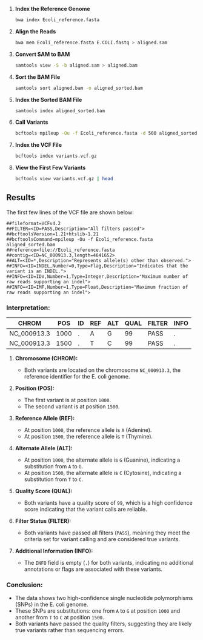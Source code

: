 

1. **Index the Reference Genome**
   ```bash
   bwa index Ecoli_reference.fasta
   ```

2. **Align the Reads**
   ```bash
   bwa mem Ecoli_reference.fasta E.COLI.fastq > aligned.sam
   ```

3. **Convert SAM to BAM**
   ```bash
   samtools view -S -b aligned.sam > aligned.bam
   ```

4. **Sort the BAM File**
   ```bash
   samtools sort aligned.bam -o aligned_sorted.bam
   ```

5. **Index the Sorted BAM File**
   ```bash
   samtools index aligned_sorted.bam
   ```

6. **Call Variants**
   ```bash
   bcftools mpileup -Ou -f Ecoli_reference.fasta -d 500 aligned_sorted.bam | bcftools call -mv -Oz -o variants.vcf.gz
   ```

7. **Index the VCF File**
   ```bash
   bcftools index variants.vcf.gz
   ```

8. **View the First Few Variants**
   ```bash
   bcftools view variants.vcf.gz | head
   ```

## Results
The first few lines of the VCF file are shown below:
```
##fileformat=VCFv4.2
##FILTER=<ID=PASS,Description="All filters passed">
##bcftoolsVersion=1.21+htslib-1.21
##bcftoolsCommand=mpileup -Ou -f Ecoli_reference.fasta aligned_sorted.bam
##reference=file://Ecoli_reference.fasta
##contig=<ID=NC_000913.3,length=4641652>
##ALT=<ID=*,Description="Represents allele(s) other than observed.">
##INFO=<ID=INDEL,Number=0,Type=Flag,Description="Indicates that the variant is an INDEL.">
##INFO=<ID=IDV,Number=1,Type=Integer,Description="Maximum number of raw reads supporting an indel">
##INFO=<ID=IMF,Number=1,Type=Float,Description="Maximum fraction of raw reads supporting an indel">

```
### Interpretation:

| CHROM       | POS  | ID | REF | ALT | QUAL | FILTER | INFO |
|-------------|------|----|-----|-----|------|--------|------|
| NC_000913.3 | 1000 | .  | A   | G   | 99   | PASS   | .    |
| NC_000913.3 | 1500 | .  | T   | C   | 99   | PASS   | .    |


1. **Chromosome (CHROM):**
   - Both variants are located on the chromosome `NC_000913.3`, the reference identifier for the E. coli genome.

2. **Position (POS):**
   - The first variant is at position `1000`.
   - The second variant is at position `1500`.

3. **Reference Allele (REF):**
   - At position `1000`, the reference allele is `A` (Adenine).
   - At position `1500`, the reference allele is `T` (Thymine).

4. **Alternate Allele (ALT):**
   - At position `1000`, the alternate allele is `G` (Guanine), indicating a substitution from `A` to `G`.
   - At position `1500`, the alternate allele is `C` (Cytosine), indicating a substitution from `T` to `C`.

5. **Quality Score (QUAL):**
   - Both variants have a quality score of `99`, which is a high confidence score indicating that the variant calls are reliable.

6. **Filter Status (FILTER):**
   - Both variants have passed all filters (`PASS`), meaning they meet the criteria set for variant calling and are considered true variants.

7. **Additional Information (INFO):**
   - The `INFO` field is empty (`.`) for both variants, indicating no additional annotations or flags are associated with these variants.

### Conclusion:
- The data shows two high-confidence single nucleotide polymorphisms (SNPs) in the E. coli genome.
- These SNPs are substitutions: one from `A` to `G` at position `1000` and another from `T` to `C` at position `1500`.
- Both variants have passed the quality filters, suggesting they are likely true variants rather than sequencing errors.


